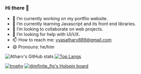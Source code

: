 ### Hi there 👋

<!--
**Mr-okey/Mr-okey** is a ✨ _special_ ✨ repository because its `README.md` (this file) appears on your GitHub profile.

Here are some ideas to get you started:
-->
- 🔭 I’m currently working on my portflio website. 
- 🌱 I’m currently learning Javascript and its front end libraries.
- 👯 I’m looking to collaborate on web projects.
- 🤔 I’m looking for help with UI/UX.
- 📫 How to reach me: vyasatharv889@gmail.com
- 😄 Pronouns: he/him

![Atharv's GitHub stats](https://github-readme-stats.vercel.app/api?username=Mr-okey&show_icons=true&theme=radical)
[![Top Langs](https://github-readme-stats.vercel.app/api/top-langs/?username=Mr-okey&theme=radical)](https://github.com/anuraghazra/github-readme-stats)

[![trophy](https://github-profile-trophy.vercel.app/?username=Mr-okey&theme=radical)](https://github.com/ryo-ma/github-profile-trophy)
[![@infinite_fig's Holopin board](https://holopin.me/infinite_fig)](https://holopin.io/@infinite_fig)
